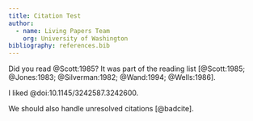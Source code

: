 ```yaml
---
title: Citation Test
author:
  - name: Living Papers Team
    org: University of Washington
bibliography: references.bib
---
```


Did you read @Scott:1985? It was part of the reading list [@Scott:1985; @Jones:1983; @Silverman:1982; @Wand:1994; @Wells:1986].

I liked @doi:10.1145/3242587.3242600.

We should also handle unresolved citations [@badcite].
